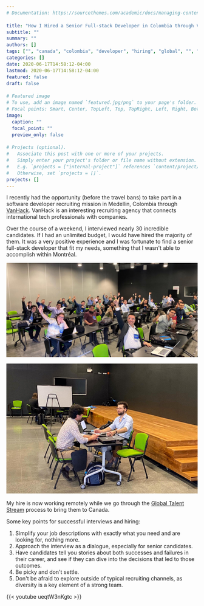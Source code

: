 ```yaml
---
# Documentation: https://sourcethemes.com/academic/docs/managing-content/

title: "How I Hired a Senior Full-stack Developer in Colombia through VanHack"
subtitle: ""
summary: ""
authors: []
tags: ["", "canada", "colombia", "developer", "hiring", "global", "", "", "medellin", "", "", "", "", "", "software", "fullstack", "", "", "tech", "travel", "vanhack"]
categories: []
date: 2020-06-17T14:58:12-04:00
lastmod: 2020-06-17T14:58:12-04:00
featured: false
draft: false

# Featured image
# To use, add an image named `featured.jpg/png` to your page's folder.
# Focal points: Smart, Center, TopLeft, Top, TopRight, Left, Right, BottomLeft, Bottom, BottomRight.
image:
  caption: ""
  focal_point: ""
  preview_only: false

# Projects (optional).
#   Associate this post with one or more of your projects.
#   Simply enter your project's folder or file name without extension.
#   E.g. `projects = ["internal-project"]` references `content/project/deep-learning/index.md`.
#   Otherwise, set `projects = []`.
projects: []
---
```


I recently had the opportunity (before the travel bans) to take part in a software developer recruiting mission in Medellin, Colombia through [VanHack](http://www.vanhack.com/).
VanHack is an interesting recruiting agency that connects international tech professionals with companies.

Over the course of a weekend, I interviewed nearly 30 incredible candidates.
If I had an unlimited budget, I would have hired the majority of them.
It was a very positive experience and I was fortunate to find a senior full-stack developer that fit my needs, something that I wasn't able to accomplish within Montréal.

![](2020-06-17-17-25-00.png)

![](2020-06-17-17-25-17.png)

My hire is now working remotely while we go through the [Global Talent Stream](https://www.canada.ca/en/employment-social-development/services/foreign-workers/global-talent/requirements.html) process to bring them to Canada.

Some key points for successful interviews and hiring:

1. Simplify your job descriptions with exactly what you need and are looking for, nothing more.
2. Approach the interview as a dialogue, especially for senior candidates.
3. Have candidates tell you stories about both successes and failures in their career, and see if they can dive into the decisions that led to those outcomes.
4. Be picky and don't settle.
5. Don't be afraid to explore outside of typical recruiting channels, as diversity is a key element of a strong team.

{{< youtube ueqtW3nKgtc >}}
